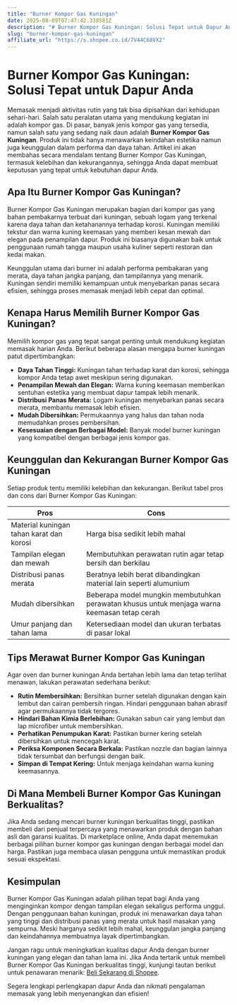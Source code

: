 ```yaml
---
title: "Burner Kompor Gas Kuningan"
date: 2025-08-09T07:47:42.338581Z
description: "# Burner Kompor Gas Kuningan: Solusi Tepat untuk Dapur Anda..."
slug: "burner-kompor-gas-kuningan"
affiliate_url: "https://s.shopee.co.id/7V44C68VX2"
---
```

# Burner Kompor Gas Kuningan: Solusi Tepat untuk Dapur Anda

Memasak menjadi aktivitas rutin yang tak bisa dipisahkan dari kehidupan sehari-hari. Salah satu peralatan utama yang mendukung kegiatan ini adalah kompor gas. Di pasar, banyak jenis kompor gas yang tersedia, namun salah satu yang sedang naik daun adalah **Burner Kompor Gas Kuningan**. Produk ini tidak hanya menawarkan keindahan estetika namun juga keunggulan dalam performa dan daya tahan. Artikel ini akan membahas secara mendalam tentang Burner Kompor Gas Kuningan, termasuk kelebihan dan kekurangannya, sehingga Anda dapat membuat keputusan yang tepat untuk kebutuhan dapur Anda.

## Apa Itu Burner Kompor Gas Kuningan?

Burner Kompor Gas Kuningan merupakan bagian dari kompor gas yang bahan pembakarnya terbuat dari kuningan, sebuah logam yang terkenal karena daya tahan dan ketahanannya terhadap korosi. Kuningan memiliki tekstur dan warna kuning keemasan yang memberi kesan mewah dan elegan pada penampilan dapur. Produk ini biasanya digunakan baik untuk penggunaan rumah tangga maupun usaha kuliner seperti restoran dan kedai makan.

Keunggulan utama dari burner ini adalah performa pembakaran yang merata, daya tahan jangka panjang, dan tampilannya yang menarik. Kuningan sendiri memiliki kemampuan untuk menyebarkan panas secara efisien, sehingga proses memasak menjadi lebih cepat dan optimal.

## Kenapa Harus Memilih Burner Kompor Gas Kuningan?

Memilih kompor gas yang tepat sangat penting untuk mendukung kegiatan memasak harian Anda. Berikut beberapa alasan mengapa burner kuningan patut dipertimbangkan:

- **Daya Tahan Tinggi:** Kuningan tahan terhadap karat dan korosi, sehingga kompor Anda tetap awet meskipun sering digunakan.
- **Penampilan Mewah dan Elegan:** Warna kuning keemasan memberikan sentuhan estetika yang membuat dapur tampak lebih menarik.
- **Distribusi Panas Merata:** Logam kuningan menyebarkan panas secara merata, membantu memasak lebih efisien.
- **Mudah Dibersihkan:** Permukaannya yang halus dan tahan noda memudahkan proses pembersihan.
- **Kesesuaian dengan Berbagai Model:** Banyak model burner kuningan yang kompatibel dengan berbagai jenis kompor gas.

## Keunggulan dan Kekurangan Burner Kompor Gas Kuningan

Setiap produk tentu memiliki kelebihan dan kekurangan. Berikut tabel pros dan cons dari Burner Kompor Gas Kuningan:

| **Pros**                                  | **Cons**                               |
|--------------------------------------------|----------------------------------------|
| Material kuningan tahan karat dan korosi | Harga bisa sedikit lebih mahal       |
| Tampilan elegan dan mewah                | Membutuhkan perawatan rutin agar tetap bersih dan berkilau |
| Distribusi panas merata                  | Beratnya lebih berat dibandingkan material lain seperti alumunium |
| Mudah dibersihkan                      | Beberapa model mungkin membutuhkan perawatan khusus untuk menjaga warna keemasan tetap cerah |
| Umur panjang dan tahan lama             | Ketersediaan model dan ukuran terbatas di pasar lokal |

## Tips Merawat Burner Kompor Gas Kuningan

Agar oven dan burner kuningan Anda bertahan lebih lama dan tetap terlihat menawan, lakukan perawatan sederhana berikut:

- **Rutin Membersihkan:** Bersihkan burner setelah digunakan dengan kain lembut dan cairan pembersih ringan. Hindari penggunaan bahan abrasif agar permukaannya tidak tergores.
- **Hindari Bahan Kimia Berlebihan:** Gunakan sabun cair yang lembut dan lap microfiber untuk membersihkan.
- **Perhatikan Penumpukan Karat:** Pastikan burner kering setelah dibersihkan untuk mencegah karat.
- **Periksa Komponen Secara Berkala:** Pastikan nozzle dan bagian lainnya tidak tersumbat dan berfungsi dengan baik.
- **Simpan di Tempat Kering:** Untuk menjaga keindahan warna kuning keemasannya.

## Di Mana Membeli Burner Kompor Gas Kuningan Berkualitas?

Jika Anda sedang mencari burner kuningan berkualitas tinggi, pastikan membeli dari penjual terpercaya yang menawarkan produk dengan bahan asli dan garansi kualitas. Di marketplace online, Anda dapat menemukan berbagai pilihan burner kompor gas kuningan dengan berbagai model dan harga. Pastikan juga membaca ulasan pengguna untuk memastikan produk sesuai ekspektasi.

## Kesimpulan

Burner Kompor Gas Kuningan adalah pilihan tepat bagi Anda yang menginginkan kompor dengan tampilan elegan sekaligus performa unggul. Dengan penggunaan bahan kuningan, produk ini menawarkan daya tahan yang tinggi dan distribusi panas yang merata untuk hasil masakan yang sempurna. Meski harganya sedikit lebih mahal, keunggulan jangka panjang dan keindahannya membuatnya layak dipertimbangkan.

Jangan ragu untuk meningkatkan kualitas dapur Anda dengan burner kuningan yang elegan dan tahan lama ini. Jika Anda tertarik untuk membeli Burner Kompor Gas Kuningan berkualitas tinggi, kunjungi tautan berikut untuk penawaran menarik: [Beli Sekarang di Shopee](https://s.shopee.co.id/7V44C68VX2).  

Segera lengkapi perlengkapan dapur Anda dan nikmati pengalaman memasak yang lebih menyenangkan dan efisien!